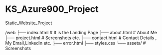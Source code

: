 # KS_Azure900_Project
Static_Website_Project


/web
  ├── index.html       # It is the Landing Page
  ├── about.html       # About Me
  ├── project.html     # Screenshots etc.
  ├── contact.html     # Contact Details , My Email,Linkedin etc.
  ├── error.html
  ├── styles.css
  └── assets/          # Screenshots

